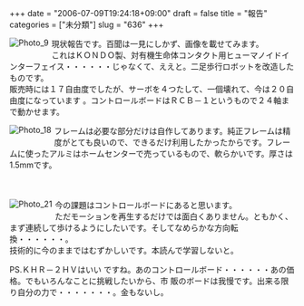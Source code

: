 +++
date = "2006-07-09T19:24:18+09:00"
draft = false
title = "報告"
categories = ["未分類"]
slug = "636"
+++

<p><a href="/images/robolog/photos/uncategorized/photo.JPG"></a></p>

<p><a onclick="window.open(this.href, '_blank', 'width=410,height=308,scrollbars=no,resizable=no,toolbar=no,directories=no,location=no,menubar=no,status=no,left=0,top=0'); return false" href="/images/robolog/photos/uncategorized/photo_5.JPG"></a></p>

<p><a onclick="window.open(this.href, '_blank', 'width=410,height=308,scrollbars=no,resizable=no,toolbar=no,directories=no,location=no,menubar=no,status=no,left=0,top=0'); return false" href="/images/robolog/photos/uncategorized/photo_9.JPG"><img title="Photo_9"  alt="Photo_9" src="/images/robolog/blog/images/photo_9.JPG"  border="0" style="FLOAT: left; MARGIN: 0px 5px 5px 0px" /></a> 現状報告です。百聞は一見にしかず、画像を載せてみます。<br />これはＫＯＮＤＯ製、対有機生命体コンタクト用ヒューマノイドインターフェイス・・・・・・じゃなくて、ええと。二足歩行ロボットを改造したものです。<br />販売時には１７自由度でしたが、サーボを４つたして、一個壊れて、今は２０自由度になっています<a onclick="window.open(this.href, '_blank', 'width=410,height=308,scrollbars=no,resizable=no,toolbar=no,directories=no,location=no,menubar=no,status=no,left=0,top=0'); return false" href="/images/robolog/photos/uncategorized/photo_2.JPG"></a> 。コントロールボードはＲＣＢ－１というもので２４軸まで動かせます。</p>

<p><a onclick="window.open(this.href, '_blank', 'width=410,height=308,scrollbars=no,resizable=no,toolbar=no,directories=no,location=no,menubar=no,status=no,left=0,top=0'); return false" href="/images/robolog/photos/uncategorized/photo_18.JPG"><img title="Photo_18"  alt="Photo_18" src="/images/robolog/blog/images/photo_18.JPG"  border="0" style="FLOAT: left; MARGIN: 0px 5px 5px 0px" /></a> フレームは必要な部分だけは自作してあります。純正フレームは精<a onclick="window.open(this.href, '_blank', 'width=410,height=308,scrollbars=no,resizable=no,toolbar=no,directories=no,location=no,menubar=no,status=no,left=0,top=0'); return false" href="/images/robolog/photos/uncategorized/photo_12.JPG"></a> 度がとても良いので、できるだけ利用したかったからです。フレームに使ったアルミはホームセンターで売っているもので、軟らかいです。厚さは1.5mmです。 <br /><br />　　　　　　　　　　　　　　　　　　　　　　　　　　　　　　　　　　　　　　　　　　　　　　　　　　　　　　　　　　　　　　　　　　　　　　　　　　　　　　</p>

<p><a onclick="window.open(this.href, '_blank', 'width=410,height=308,scrollbars=no,resizable=no,toolbar=no,directories=no,location=no,menubar=no,status=no,left=0,top=0'); return false" href="/images/robolog/photos/uncategorized/photo_21.JPG"><img title="Photo_21"  alt="Photo_21" src="/images/robolog/blog/images/photo_21.JPG"  border="0" style="FLOAT: left; MARGIN: 0px 5px 5px 0px" /></a> 今の課題はコントロールボードにあると思います。<br /><a onclick="window.open(this.href, '_blank', 'width=410,height=308,scrollbars=no,resizable=no,toolbar=no,directories=no,location=no,menubar=no,status=no,left=0,top=0'); return false" href="/images/robolog/photos/uncategorized/photo_11.JPG"></a><a onclick="window.open(this.href, '_blank', 'width=410,height=308,scrollbars=no,resizable=no,toolbar=no,directories=no,location=no,menubar=no,status=no,left=0,top=0'); return false" href="/images/robolog/photos/uncategorized/photo_17.JPG"></a>ただモーションを再生するだけでは面白くありません。ともかく、まず連続して歩けるようにしたいです。そしてなめらかな方向転換・・・・・・。<br />技術的に今のままではむずかしいです。本読んで学習しないと。</p>

<p></p>

<p></p>

<p>PS.ＫＨＲ－２ＨＶはいい<a onclick="window.open(this.href, '_blank', 'width=410,height=308,scrollbars=no,resizable=no,toolbar=no,directories=no,location=no,menubar=no,status=no,left=0,top=0'); return false" href="/images/robolog/photos/uncategorized/photo_13.JPG"></a> ですね。あのコントロールボード・・・・・・あの価格。でもいろんなことに挑戦したいから、市<a onclick="window.open(this.href, '_blank', 'width=410,height=308,scrollbars=no,resizable=no,toolbar=no,directories=no,location=no,menubar=no,status=no,left=0,top=0'); return false" href="/images/robolog/photos/uncategorized/photo_14.JPG"></a> 販のボードは我慢です。出来る限り自分の力で・・・・・・・。金もないし。</p>

